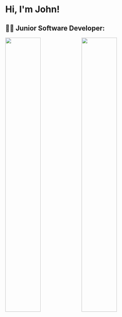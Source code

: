 <h1>Hi, I'm John!

<h2>👨‍💻 Junior Software Developer:</h2>

<img align="left" width="47%" src="https://github-readme-stats.vercel.app/api?username=JohnOrtega13&show_icons=true&theme=radical" />

<img align="left" width="47%" src="https://github-readme-stats.vercel.app/api/top-langs/?username=JohnOrtega13&layout=compact" />
 
